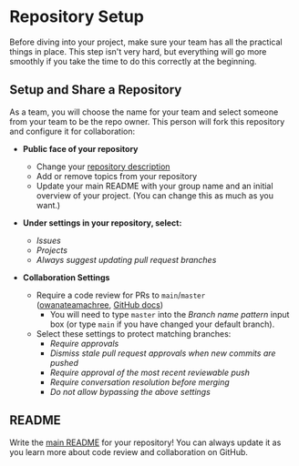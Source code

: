 # Repository Setup

Before diving into your project, make sure your team has all the practical things in place. This step isn't very hard, but everything will go more smoothly if you take the time to do this correctly at the beginning.

## Setup and Share a Repository

As a team, you will choose the name for your team and select someone from your team to be the repo owner. This person will fork this repository and configure it for collaboration:

- **Public face of your repository**
  - Change your [repository description](https://stackoverflow.com/questions/7757751/how-do-you-change-a-repository-description-on-github)
  - Add or remove topics from your repository
  - Update your main README with your group name and an initial overview of your project. (You can change this as much as you want.)

- **Under settings in your repository, select:**
  - _Issues_
  - _Projects_
  - _Always suggest updating pull request branches_

- **Collaboration Settings**
  - Require a code review for PRs to `main`/`master`  
    ([owanateamachree](https://owanateamachree.medium.com/how-to-protect-the-master-branch-on-github-ab85e9b6b03), [GitHub docs](https://docs.github.com/en/github/collaborating-with-issues-and-pull-requests/approving-a-pull-request-with-required-reviews))
    - You will need to type `master` into the _Branch name pattern_ input box (or type `main` if you have changed your default branch).
  - Select these settings to protect matching branches:
    - _Require approvals_
    - _Dismiss stale pull request approvals when new commits are pushed_
    - _Require approval of the most recent reviewable push_
    - _Require conversation resolution before merging_
    - _Do not allow bypassing the above settings_

## README

Write the [main README](../../README.md) for your repository! You can always update it as you learn more about code review and collaboration on GitHub.
